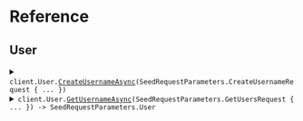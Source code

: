 # Reference
## User
<details><summary><code>client.User.<a href="/src/SeedRequestParameters/User/UserClient.cs">CreateUsernameAsync</a>(SeedRequestParameters.CreateUsernameRequest { ... })</code></summary>
<dl>
<dd>

#### 🔌 Usage

<dl>
<dd>

<dl>
<dd>

```csharp
await client.User.CreateUsernameAsync(
    new SeedRequestParameters.CreateUsernameRequest
    {
        Username = "username",
        Password = "password",
        Name = "test",
    }
);
```
</dd>
</dl>
</dd>
</dl>

#### ⚙️ Parameters

<dl>
<dd>

<dl>
<dd>

**request:** `SeedRequestParameters.CreateUsernameRequest` 
    
</dd>
</dl>
</dd>
</dl>


</dd>
</dl>
</details>

<details><summary><code>client.User.<a href="/src/SeedRequestParameters/User/UserClient.cs">GetUsernameAsync</a>(SeedRequestParameters.GetUsersRequest { ... }) -> SeedRequestParameters.User</code></summary>
<dl>
<dd>

#### 🔌 Usage

<dl>
<dd>

<dl>
<dd>

```csharp
await client.User.GetUsernameAsync(
    new SeedRequestParameters.GetUsersRequest
    {
        Limit = 1,
        Id = "d5e9c84f-c2b2-4bf4-b4b0-7ffd7a9ffc32",
        Date = new DateOnly(2023, 1, 15),
        Deadline = new DateTime(2024, 01, 15, 09, 30, 00, 000),
        Bytes = "SGVsbG8gd29ybGQh",
        User = new SeedRequestParameters.User
        {
            Name = "name",
            Tags = new List<string>() { "tags", "tags" },
        },
        UserList = new List<SeedRequestParameters.User>()
        {
            new SeedRequestParameters.User
            {
                Name = "name",
                Tags = new List<string>() { "tags", "tags" },
            },
            new SeedRequestParameters.User
            {
                Name = "name",
                Tags = new List<string>() { "tags", "tags" },
            },
        },
        OptionalDeadline = new DateTime(2024, 01, 15, 09, 30, 00, 000),
        KeyValue = new Dictionary<string, string>() { { "keyValue", "keyValue" } },
        OptionalString = "optionalString",
        NestedUser = new SeedRequestParameters.NestedUser
        {
            Name = "name",
            User = new SeedRequestParameters.User
            {
                Name = "name",
                Tags = new List<string>() { "tags", "tags" },
            },
        },
        OptionalUser = new SeedRequestParameters.User
        {
            Name = "name",
            Tags = new List<string>() { "tags", "tags" },
        },
        ExcludeUser =
        [
            new SeedRequestParameters.User
            {
                Name = "name",
                Tags = new List<string>() { "tags", "tags" },
            },
        ],
        Filter = ["filter"],
        LongParam = 1000000,
        BigIntParam = "1000000",
    }
);
```
</dd>
</dl>
</dd>
</dl>

#### ⚙️ Parameters

<dl>
<dd>

<dl>
<dd>

**request:** `SeedRequestParameters.GetUsersRequest` 
    
</dd>
</dl>
</dd>
</dl>


</dd>
</dl>
</details>
